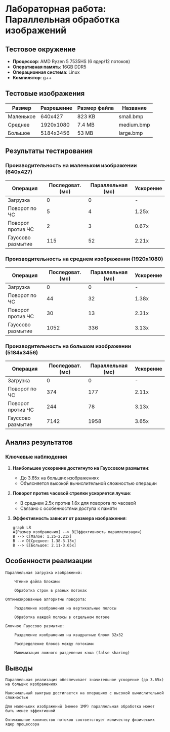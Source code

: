 # Лабораторная работа: Параллельная обработка изображений

## Тестовое окружение
- **Процессор**: AMD Ryzen 5 7535HS (6 ядер/12 потоков)
- **Оперативная память**: 16GB DDR5
- **Операционная система**: Linux
- **Компилятор**: g++

## Тестовые изображения
| Размер          | Разрешение   | Размер файла | Название |
|-----------------|--------------|--------------|----------|
| Маленькое       | 640x427      | 823 KB       | small.bmp|
| Среднее         | 1920x1080    | 7.4 MB       | medium.bmp|
| Большое         | 5184x3456    | 53 MB        | large.bmp|

## Результаты тестирования

### Производительность на маленьком изображении (640x427)
| Операция          | Последоват. (мс) | Параллельная (мс) | Ускорение |
|-------------------|------------------|-------------------|-----------|
| Загрузка          | 0                | 0                 | -        |
| Поворот по ЧС     | 5                | 4                 | 1.25x    |
| Поворот против ЧС | 2                | 3                 | 0.67x    |
| Гауссово размытие | 115              | 52                | 2.21x    |

### Производительность на среднем изображении (1920x1080)
| Операция          | Последоват. (мс) | Параллельная (мс) | Ускорение |
|-------------------|------------------|-------------------|-----------|
| Загрузка          | 0                | 0                 | -        |
| Поворот по ЧС     | 44               | 32                | 1.38x    |
| Поворот против ЧС | 30               | 13                | 2.31x    |
| Гауссово размытие | 1052             | 336               | 3.13x    |

### Производительность на большом изображении (5184x3456)
| Операция          | Последоват. (мс) | Параллельная (мс) | Ускорение |
|-------------------|------------------|-------------------|-----------|
| Загрузка          | 0                | 0                 | -        |
| Поворот по ЧС     | 374              | 177               | 2.11x    |
| Поворот против ЧС | 244              | 78                | 3.13x    |
| Гауссово размытие | 7142             | 1958              | 3.65x    |

## Анализ результатов

### Ключевые наблюдения
1. **Наибольшее ускорение достигнуто на Гауссовом размытии**:
   - До 3.65x на больших изображениях
   - Объясняется высокой вычислительной сложностью операции

2. **Поворот против часовой стрелки ускоряется лучше**:
   - В среднем 2.5x против 1.6x для поворота по часовой
   - Связано с особенностями доступа к памяти

3. **Эффективность зависит от размера изображения**:
   ```mermaid
   graph LR
   A[Размер изображения] --> B[Эффективность параллелизации]
   B --> C[Малое: 1.25-2.21x]
   B --> D[Среднее: 1.38-3.13x]
   B --> E[Большое: 2.11-3.65x]

## Особенности реализации

    Параллельная загрузка изображений:

        Чтение файла блоками

        Обработка строк в разных потоках

    Оптимизированные алгоритмы поворота:

        Разделение изображения на вертикальные полосы

        Обработка каждой полосы в отдельном потоке

    Блочное Гауссово размытие:

        Разделение изображения на квадратные блоки 32x32

        Распределение блоков между потоками

        Минимизация ложного разделения кэша (false sharing)

## Выводы

    Параллельная реализация обеспечивает значительное ускорение (до 3.65x) на больших изображениях

    Максимальный выигрыш достигается на операциях с высокой вычислительной сложностью

    Для маленьких изображений (менее 1MP) параллельная обработка может быть менее эффективной

    Оптимальное количество потоков соответствует количеству физических ядер процессора
